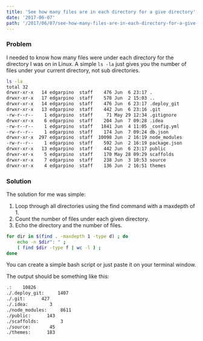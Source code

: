 ```yaml
---
title: 'See how many files are in each directory for a give directory'
date: '2017-06-07'
path: '/2017/06/07/see-how-many-files-are-in-each-directory-for-a-give-directory'
---
```


### Problem

I needed to know how many files were under each directory for the directory I was on in Linux. A simple `ls -la` just gives you the number of files under your current directory, not sub directories.

```bash
ls -la
total 32
drwxr-xr-x   14 edgarpino  staff    476 Jun  6 23:17 .
drwxr-xr-x   17 edgarpino  staff    578 Jun  2 15:03 ..
drwxr-xr-x   14 edgarpino  staff    476 Jun  6 23:17 .deploy_git
drwxr-xr-x   13 edgarpino  staff    442 Jun  6 23:16 .git
-rw-r--r--    1 edgarpino  staff     71 May 29 12:34 .gitignore
drwxr-xr-x    6 edgarpino  staff    204 Jun  7 09:28 .idea
-rw-r--r--    1 edgarpino  staff   1841 Jun  4 11:05 _config.yml
-rw-r--r--    1 edgarpino  staff    174 Jun  7 09:24 db.json
drwxr-xr-x  297 edgarpino  staff  10098 Jun  2 16:19 node_modules
-rw-r--r--    1 edgarpino  staff    592 Jun  2 16:19 package.json
drwxr-xr-x   13 edgarpino  staff    442 Jun  6 23:17 public
drwxr-xr-x    5 edgarpino  staff    170 May 28 09:29 scaffolds
drwxr-xr-x    7 edgarpino  staff    238 Jun  3 10:53 source
drwxr-xr-x    4 edgarpino  staff    136 Jun  2 16:51 themes
```

### Solution

The solution for me was simple:

1. Loop through all directories using the find command with a maxdepth of 1.
1. Count the number of files under each given directory.
1. Echo the directory and the number of files.

```bash
for dir in $(find . -maxdepth 1 -type d) ; do
    echo -n $dir": " ;
    ( find $dir -type f | wc -l ) ;
done
```

You can create a simple bash script or just paste it on your terminal window.

The output should be something like this:

```bash
.:    10826
./.deploy_git:     1407
./.git:      427
./.idea:        3
./node_modules:     8611
./public:      143
./scaffolds:        3
./source:       45
./themes:      183
```
